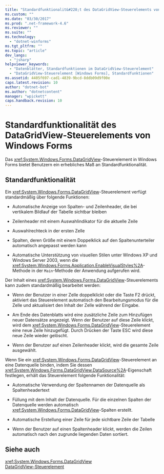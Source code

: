 ```yaml
---
title: "Standardfunktionalit&#228;t des DataGridView-Steuerelements von Windows Forms | Microsoft Docs"
ms.custom: ""
ms.date: "03/30/2017"
ms.prod: ".net-framework-4.6"
ms.reviewer: ""
ms.suite: ""
ms.technology: 
  - "dotnet-winforms"
ms.tgt_pltfrm: ""
ms.topic: "article"
dev_langs: 
  - "jsharp"
helpviewer_keywords: 
  - "Datenblätter, Standardfunktionen im DataGridView-Steuerelement"
  - "DataGridView-Steuerelement [Windows Forms], Standardfunktionen"
ms.assetid: 4405f697-cad1-4839-9bcd-8ddb09d9f00e
caps.latest.revision: 10
author: "dotnet-bot"
ms.author: "dotnetcontent"
manager: "wpickett"
caps.handback.revision: 10
---
```

# Standardfunktionalit&#228;t des DataGridView-Steuerelements von Windows Forms
Das <xref:System.Windows.Forms.DataGridView>\-Steuerelement in Windows Forms bietet Benutzern ein erhebliches Maß an Standardfunktionalität.  
  
## Standardfunktionalität  
 Ein <xref:System.Windows.Forms.DataGridView>\-Steuerelement verfügt standardmäßig über folgende Funktionen:  
  
-   Automatische Anzeige von Spalten\- und Zeilenheader, die bei vertikalem Bildlauf der Tabelle sichtbar bleiben  
  
-   Zeilenheader mit einem Auswahlindikator für die aktuelle Zeile  
  
-   Auswahlrechteck in der ersten Zelle  
  
-   Spalten, deren Größe mit einem Doppelklick auf den Spaltenunterteiler automatisch angepasst werden kann  
  
-   Automatische Unterstützung von visuellen Stilen unter Windows XP und Windows Server 2003, wenn die <xref:System.Windows.Forms.Application.EnableVisualStyles%2A>\-Methode in der `Main`\-Methode der Anwendung aufgerufen wird.  
  
 Der Inhalt eines <xref:System.Windows.Forms.DataGridView>\-Steuerelements kann zudem standardmäßig bearbeitet werden:  
  
-   Wenn der Benutzer in einer Zelle doppelklickt oder die Taste F2 drückt, aktiviert das Steuerelement automatisch den Bearbeitungsmodus für die Zelle und aktualisiert den Inhalt der Zelle während der Eingabe.  
  
-   Am Ende des Datenblatts wird eine zusätzliche Zeile zum Hinzufügen neuer Datensätze angezeigt.  Wenn der Benutzer auf diese Zeile klickt, wird dem <xref:System.Windows.Forms.DataGridView>\-Steuerelement eine neue Zeile hinzugefügt.  Durch Drücken der Taste ESC wird diese neue Zeile wieder gelöscht.  
  
-   Wenn der Benutzer auf einen Zeilenheader klickt, wird die gesamte Zeile ausgewählt.  
  
 Wenn Sie ein <xref:System.Windows.Forms.DataGridView>\-Steuerelement an eine Datenquelle binden, indem Sie dessen <xref:System.Windows.Forms.DataGridView.DataSource%2A>\-Eigenschaft festlegen, erhält das Steuerelement folgende Funktionalität:  
  
-   Automatische Verwendung der Spaltennamen der Datenquelle als Spaltenheadertext  
  
-   Füllung mit dem Inhalt der Datenquelle.  Für die einzelnen Spalten der Datenquelle werden automatisch <xref:System.Windows.Forms.DataGridView>\-Spalten erstellt.  
  
-   Automatische Erstellung einer Zeile für jede sichtbare Zeile der Tabelle  
  
-   Wenn der Benutzer auf einen Spaltenheader klickt, werden die Zeilen automatisch nach den zugrunde liegenden Daten sortiert.  
  
## Siehe auch  
 <xref:System.Windows.Forms.DataGridView>   
 [DataGridView\-Steuerelement](../../../../docs/framework/winforms/controls/datagridview-control-windows-forms.md)